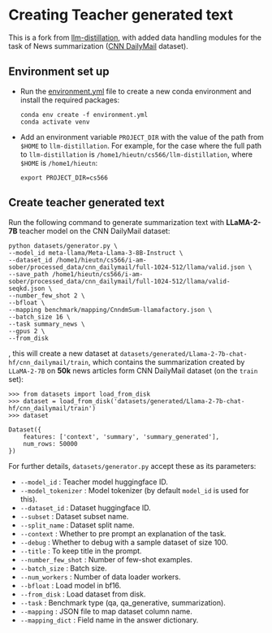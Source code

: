 # Creating Teacher generated text
This is a fork from [llm-distillation](https://github.com/Nicolas-BZRD/llm-distillation), with added data handling modules for the task of News summarization ([CNN DailyMail](https://huggingface.co/datasets/abisee/cnn_dailymail) dataset).

## Environment set up
- Run the [environment.yml](environment.yml) file to create a new conda environment and install the required packages:
  ```
  conda env create -f environment.yml
  conda activate venv
  ```

- Add an environment variable `PROJECT_DIR` with the value of the path from `$HOME` to `llm-distillation`. For example, for the case where the full path to `llm-distillation` is `/home1/hieutn/cs566/llm-distillation`, where `$HOME` is `/home1/hieutn`:
  ```
  export PROJECT_DIR=cs566
  ```

## Create teacher generated text
Run the following command to generate summarization text with **LLaMA-2-7B** teacher model on the CNN DailyMail dataset:
```
python datasets/generator.py \
--model_id meta-llama/Meta-Llama-3-8B-Instruct \
--dataset_id /home1/hieutn/cs566/i-am-sober/processed_data/cnn_dailymail/full-1024-512/llama/valid.json \
--save_path /home1/hieutn/cs566/i-am-sober/processed_data/cnn_dailymail/full-1024-512/llama/valid-seqkd.json \
--number_few_shot 2 \
--bfloat \
--mapping benchmark/mapping/CnndmSum-llamafactory.json \
--batch_size 16 \
--task summary_news \
--gpus 2 \
--from_disk
```
, this will create a new dataset at `datasets/generated/Llama-2-7b-chat-hf/cnn_dailymail/train`, which contains the summarization created by `LLaMA-2-7B` on **50k** news articles form CNN DailyMail dataset (on the `train` set):
```
>>> from datasets import load_from_disk
>>> dataset = load_from_disk('datasets/generated/Llama-2-7b-chat-hf/cnn_dailymail/train')
>>> dataset

Dataset({
    features: ['context', 'summary', 'summary_generated'],
    num_rows: 50000
})
```

For further details, `datasets/generator.py` accept these as its parameters:
- `--model_id`          :   Teacher model huggingface ID.
- `--model_tokenizer`   :   Model tokenizer (by default `model_id` is used for this).
- `--dataset_id`        :   Dataset huggingface ID.
- `--subset`            :   Dataset subset name.
- `--split_name`        :   Dataset split name.
- `--context`           :   Whether to pre prompt an explanation of the task.
- `--debug`             :   Whether to debug with a sample dataset of size 100.
- `--title`             :   To keep title in the prompt.
- `--number_few_shot`   :   Number of few-shot examples.
- `--batch_size`        :   Batch size.
- `--num_workers`       :   Number of data loader workers.
- `--bfloat`            :   Load model in bf16.
- `--from_disk`         :   Load dataset from disk.
- `--task`              :   Benchmark type (qa, qa_generative, summarization).
- `--mapping`           :   JSON file to map dataset column name.
- `--mapping_dict`      :   Field name in the answer dictionary.
